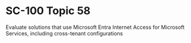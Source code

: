 # SC-100 Topic 58

Evaluate solutions that use Microsoft Entra Internet Access for Microsoft Services, including cross-tenant configurations
